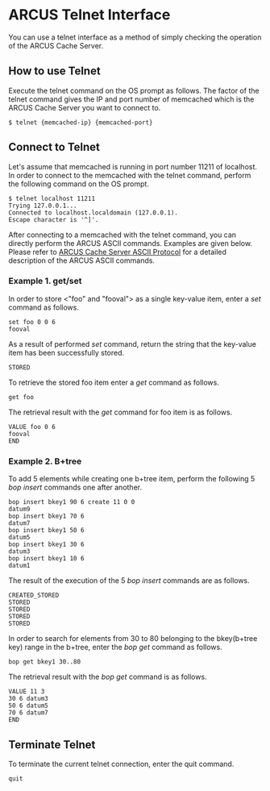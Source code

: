 # ARCUS Telnet Interface

You can use a telnet interface as a method of simply checking the operation of the ARCUS Cache Server.

## How to use Telnet

Execute the telnet command on the OS prompt as follows.
The factor of the telnet command gives the IP and port number of memcached which is the ARCUS Cache Server you want to connect to. 

```
$ telnet {memcached-ip} {memcached-port}
```

## Connect to Telnet

Let's assume that memcached is running in port number 11211 of localhost.
In order to connect to the memcached with the telnet command, perform the following command on the OS prompt.

```
$ telnet localhost 11211
Trying 127.0.0.1...
Connected to localhost.localdomain (127.0.0.1).
Escape character is '^]'.
```

After connecting to a memcached with the telnet command, you can directly perform the ARCUS ASCII commands.
Examples are given below. Please refer to [ARCUS Cache Server ASCII Protocol](ch00-arcus-ascii-protocol-en.md)
for a detailed description of the ARCUS ASCII commands.

### Example 1. get/set

In order to store <"foo" and "fooval"> as a single key-value item, enter a *set* command as follows.

```
set foo 0 0 6
fooval
```

As a result of performed *set* command, return the string that the key-value item has been successfully stored.

```
STORED
```

To retrieve the stored foo item enter a *get* command as follows.

```
get foo
```

The retrieval result with the *get* command for foo item is as follows.

```
VALUE foo 0 6
fooval
END
```

### Example 2. B+tree

To add 5 elements while creating one b+tree item, perform the following 5 *bop insert* commands one after another.

```
bop insert bkey1 90 6 create 11 0 0
datum9
bop insert bkey1 70 6
datum7
bop insert bkey1 50 6
datum5
bop insert bkey1 30 6
datum3
bop insert bkey1 10 6
datum1
```

The result of the execution of the 5 *bop insert* commands are as follows.

```
CREATED_STORED
STORED
STORED
STORED
STORED
```

In order to search for elements from 30 to 80 belonging to the bkey(b+tree key) range  in the b+tree,
enter the *bop get* command as follows.

```
bop get bkey1 30..80
```

The retrieval result with the *bop get* command is as follows.

```
VALUE 11 3
30 6 datum3
50 6 datum5
70 6 datum7
END
```

## Terminate Telnet

To terminate the current telnet connection, enter the quit command.

```
quit
```




